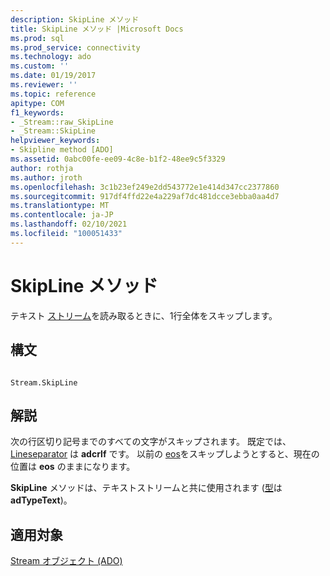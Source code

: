 ```yaml
---
description: SkipLine メソッド
title: SkipLine メソッド |Microsoft Docs
ms.prod: sql
ms.prod_service: connectivity
ms.technology: ado
ms.custom: ''
ms.date: 01/19/2017
ms.reviewer: ''
ms.topic: reference
apitype: COM
f1_keywords:
- _Stream::raw_SkipLine
- _Stream::SkipLine
helpviewer_keywords:
- Skipline method [ADO]
ms.assetid: 0abc00fe-ee09-4c8e-b1f2-48ee9c5f3329
author: rothja
ms.author: jroth
ms.openlocfilehash: 3c1b23ef249e2dd543772e1e414d347cc2377860
ms.sourcegitcommit: 917df4ffd22e4a229af7dc481dcce3ebba0aa4d7
ms.translationtype: MT
ms.contentlocale: ja-JP
ms.lasthandoff: 02/10/2021
ms.locfileid: "100051433"
---
```

# <a name="skipline-method"></a>SkipLine メソッド
テキスト [ストリーム](./stream-object-ado.md)を読み取るときに、1行全体をスキップします。  
  
## <a name="syntax"></a>構文  
  
```  
  
Stream.SkipLine  
```  
  
## <a name="remarks"></a>解説  
 次の行区切り記号までのすべての文字がスキップされます。 既定では、 [Lineseparator](./lineseparator-property-ado.md) は **adcrlf** です。 以前の [eos](./eos-property.md)をスキップしようとすると、現在の位置は **eos** のままになります。  
  
 **SkipLine** メソッドは、テキストストリームと共に使用されます ([型](./type-property-ado-stream.md)は **adTypeText**)。  
  
## <a name="applies-to"></a>適用対象  
 [Stream オブジェクト (ADO)](./stream-object-ado.md)